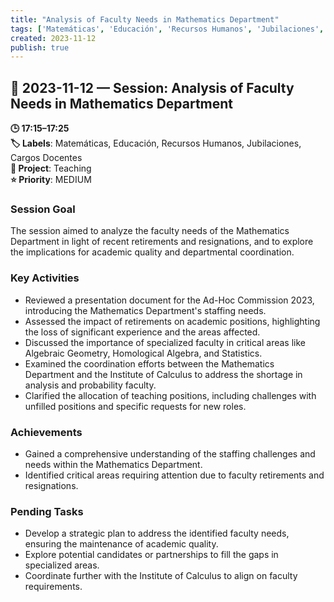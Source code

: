 ```yaml
---
title: "Analysis of Faculty Needs in Mathematics Department"
tags: ['Matemáticas', 'Educación', 'Recursos Humanos', 'Jubilaciones', 'Cargos Docentes']
created: 2023-11-12
publish: true
---
```


## 📅 2023-11-12 — Session: Analysis of Faculty Needs in Mathematics Department

**🕒 17:15–17:25**  
**🏷️ Labels**: Matemáticas, Educación, Recursos Humanos, Jubilaciones, Cargos Docentes  
**📂 Project**: Teaching  
**⭐ Priority**: MEDIUM  


### Session Goal
The session aimed to analyze the faculty needs of the Mathematics Department in light of recent retirements and resignations, and to explore the implications for academic quality and departmental coordination.

### Key Activities
- Reviewed a presentation document for the Ad-Hoc Commission 2023, introducing the Mathematics Department's staffing needs.
- Assessed the impact of retirements on academic positions, highlighting the loss of significant experience and the areas affected.
- Discussed the importance of specialized faculty in critical areas like Algebraic Geometry, Homological Algebra, and Statistics.
- Examined the coordination efforts between the Mathematics Department and the Institute of Calculus to address the shortage in analysis and probability faculty.
- Clarified the allocation of teaching positions, including challenges with unfilled positions and specific requests for new roles.

### Achievements
- Gained a comprehensive understanding of the staffing challenges and needs within the Mathematics Department.
- Identified critical areas requiring attention due to faculty retirements and resignations.

### Pending Tasks
- Develop a strategic plan to address the identified faculty needs, ensuring the maintenance of academic quality.
- Explore potential candidates or partnerships to fill the gaps in specialized areas.
- Coordinate further with the Institute of Calculus to align on faculty requirements.
